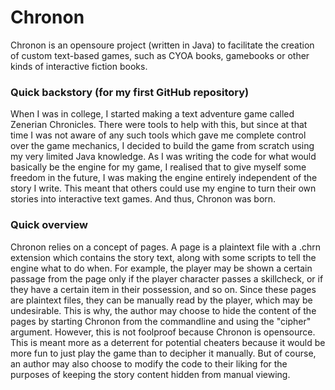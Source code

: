 # Chronon
Chronon is an opensoure project (written in Java) to facilitate the creation of custom text-based games, such as CYOA books, gamebooks or other kinds of interactive fiction books.

### Quick backstory (for my first GitHub repository)
When I was in college, I started making a text adventure game called Zenerian Chronicles. There were tools to help with this, but since at that time I was not aware of any such tools which gave me complete control over the game mechanics, I decided to build the game from scratch using my very limited Java knowledge. As I was writing the code for what would basically be the engine for my game, I realised that to give myself some freedom in the future, I was making the engine entirely independent of the story I write. This meant that others could use my engine to turn their own stories into interactive text games. And thus, Chronon was born.

### Quick overview
Chronon relies on a concept of pages. A page is a plaintext file with a .chrn extension which contains the story text, along with some scripts to tell the engine what to do when. For example, the player may be shown a certain passage from the page only if the player character passes a skillcheck, or if they have a certain item in their possession, and so on. Since these pages are plaintext files, they can be manually read by the player, which may be undesirable. This is why, the author may choose to hide the content of the pages by starting Chronon from the commandline and using the "cipher" argument. However, this is not foolproof because Chronon is opensource. This is meant more as a deterrent for potential cheaters because it would be more fun to just play the game than to decipher it manually. But of course, an author may also choose to modify the code to their liking for the purposes of keeping the story content hidden from manual viewing.
